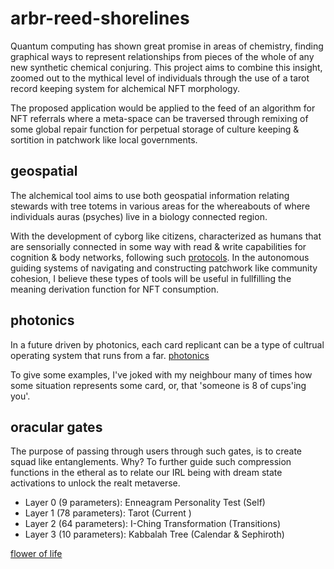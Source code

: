 # arbr-reed-shorelines

Quantum computing has shown great promise in areas of chemistry, finding graphical ways to represent relationships from pieces of the whole of any new synthetic chemical conjuring. This project aims to combine this insight, zoomed out to the mythical level of individuals through the use of a tarot record keeping system for alchemical NFT morphology. 

The proposed application would be applied to the feed of an algorithm for NFT referrals where a meta-space can be traversed through remixing of some global repair function for perpetual storage of culture keeping & sortition in patchwork like local governments.

## geospatial
The alchemical tool aims to use both geospatial information relating stewards with tree totems in various areas for the whereabouts of where individuals auras (psyches) live in a biology connected region.

With the development of cyborg like citizens, characterized as humans that are sensorially connected in some way with read & write capabilities for cognition & body networks, following such [protocols](https://www.are.na/block/14409277). In the autonomous guiding systems of navigating and constructing patchwork like community cohesion, I believe these types of tools will be useful in fullfilling the meaning derivation function for NFT consumption.

## photonics

In a future driven by photonics, each card replicant can be a type of cultrual operating system that runs from a far. [photonics](https://kk.org/thetechnium/the-photonic-age/)

To give some examples, I've joked with my neighbour many of times how some situation represents some card, or, that 'someone is 8 of cups'ing you'. 

## oracular gates
The purpose of passing through users through such gates, is to create squad like entanglements. Why? To further guide such compression functions in the etheral as to relate our IRL being with dream state activations to unlock the realt metaverse.

- Layer 0 (9 parameters): Enneagram Personality Test (Self)
- Layer 1 (78 parameters): Tarot (Current )
- Layer 2 (64 parameters): I-Ching Transformation (Transitions)
- Layer 3 (10 parameters): Kabbalah Tree (Calendar & Sephiroth)

[flower of life](https://slife.org/wp-content/uploads/2012/06/Sacred-Geometry-Sri-Yantra-Kabbalah-600x600.jpg)